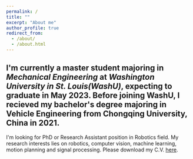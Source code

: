 ```yaml
---
permalink: /
title: ""
excerpt: "About me"
author_profile: true
redirect_from: 
  - /about/
  - /about.html
---
```


I'm currently a master student majoring in *Mechanical Engineering* at *Washington University in St. Louis(WashU)*, expecting to graduate in May 2023. Before joining WashU, I recieved my bachelor's degree majoring in Vehicle Engineering from Chongqing University, China in 2021.
------
I'm looking for PhD or Research Assistant position in Robotics field. My research interests lies on robotics, computer vision, machine learning, motion planning and signal processing. Please download my C.V. [here](https://tianyouhu.github.io/files/CV.pdf).

